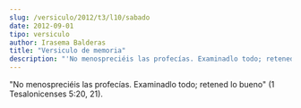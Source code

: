 ```yaml
---
slug: /versiculo/2012/t3/l10/sabado
date: 2012-09-01
tipo: versiculo
author: Irasema Balderas
title: "Versiculo de memoria"
description: "'No menospreciéis las profecías. Examinadlo todo; retened lo bueno' (1  Tesalonicenses 5:20, 21)."
---
```


"No menospreciéis las profecías. Examinadlo todo; retened lo bueno" (1 Tesalonicenses 5:20, 21).
